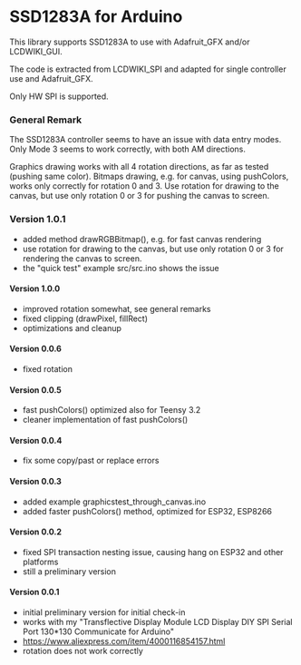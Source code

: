 # SSD1283A for Arduino

This library supports SSD1283A to use with Adafruit_GFX and/or LCDWIKI_GUI.

The code is extracted from LCDWIKI_SPI and adapted for single controller use and Adafruit_GFX.

Only HW SPI is supported.

### General Remark

The SSD1283A controller seems to have an issue with data entry modes.
Only Mode 3 seems to work correctly, with both AM directions.

Graphics drawing works with all 4 rotation directions, as far as tested (pushing same color).
Bitmaps drawing, e.g. for canvas, using pushColors, works only correctly for rotation 0 and 3.
Use rotation for drawing to the canvas, but use only rotation 0 or 3 for pushing the canvas to screen.

### Version 1.0.1
- added method drawRGBBitmap(), e.g. for fast canvas rendering
- use rotation for drawing to the canvas, but use only rotation 0 or 3 for rendering the canvas to screen.
- the "quick test" example src/src.ino shows the issue
#### Version 1.0.0
- improved rotation somewhat, see general remarks
- fixed clipping (drawPixel, fillRect)
- optimizations and cleanup
#### Version 0.0.6
- fixed rotation
#### Version 0.0.5
- fast pushColors() optimized also for Teensy 3.2
- cleaner implementation of fast pushColors()
#### Version 0.0.4
- fix some copy/past or replace errors
#### Version 0.0.3
- added example graphicstest_through_canvas.ino
- added faster pushColors() method, optimized for ESP32, ESP8266
#### Version 0.0.2
- fixed SPI transaction nesting issue, causing hang on ESP32 and other platforms
- still a preliminary version
#### Version 0.0.1
- initial preliminary version for initial check-in
- works with my "Transflective Display Module LCD Display DIY SPI Serial Port 130*130 Communicate for Arduino"
- https://www.aliexpress.com/item/4000116854157.html
- rotation does not work correctly